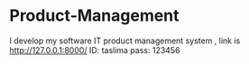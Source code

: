 # Product-Management
  I develop my software IT product management system , link is  http://127.0.0.1:8000/  ID: taslima pass: 123456
